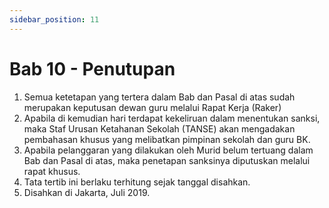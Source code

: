 ```yaml
---
sidebar_position: 11
---
```


# Bab 10 - Penutupan
1. Semua ketetapan yang tertera dalam Bab dan Pasal di atas sudah merupakan keputusan dewan guru melalui Rapat Kerja (Raker)
2. Apabila di kemudian hari terdapat kekeliruan dalam menentukan sanksi, maka Staf Urusan Ketahanan Sekolah (TANSE) akan mengadakan pembahasan khusus yang melibatkan pimpinan sekolah dan guru BK.
3. Apabila pelanggaran yang dilakukan oleh Murid belum tertuang dalam Bab dan Pasal di atas, maka penetapan sanksinya diputuskan melalui rapat khusus.
4. Tata tertib ini berlaku terhitung sejak tanggal disahkan.
5. Disahkan di Jakarta, Juli 2019.